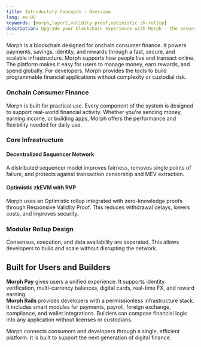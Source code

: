 ```yaml
---
title: Introductory Concepts - Overview
lang: en-US
keywords: [morph,layer2,validity proof,optimistic zk-rollup]
description: Upgrade your blockchain experience with Morph - the secure decentralized, cost0efficient, and high-performing optimistic zk-rollup solution. Try it now!
---
```


Morph is a blockchain designed for onchain consumer finance. It powers payments, savings, identity, and rewards through a fast, secure, and scalable infrastructure.
Morph supports how people live and transact online. The platform makes it easy for users to manage money, earn rewards, and spend globally. For developers, Morph provides the tools to build programmable financial applications without complexity or custodial risk.


### Onchain Consumer Finance

Morph is built for practical use. Every component of the system is designed to support real-world financial activity. Whether you're sending money, earning income, or building apps, Morph offers the performance and flexibility needed for daily use.  

### Core Infrastructure

#### Decentralized Sequencer Network 

A distributed sequencer model improves fairness, removes single points of failure, and protects against transaction censorship and MEV extraction.


#### Optimistic zkEVM with RVP

Morph uses an Optimistic rollup integrated with zero-knowledge proofs through Responsive Validity Proof. This reduces withdrawal delays, lowers costs, and improves security.


### Modular Rollup Design

Consensus, execution, and data availability are separated. This allows developers to build and scale without disrupting the network.


## Built for Users and Builders

**Morph Pay** gives users a unified experience. It supports identity verification, multi-currency balances, digital cards, real-time FX, and reward earning.  
**Morph Rails** provides developers with a permissionless infrastructure stack. It includes smart modules for payments, payroll, foreign exchange, compliance, and wallet integrations. Builders can compose financial logic into any application without licenses or custodians.  

Morph connects consumers and developers through a single, efficient platform. It is built to support the next generation of digital finance.


